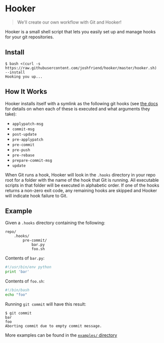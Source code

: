 # Hooker

> We'll create our own workflow with Git and Hooker!

Hooker is a small shell script that lets you easily set up and manage hooks for
your git repositories.

## Install

```
$ bash <(curl -s https://raw.githubusercontent.com/joshfriend/hooker/master/hooker.sh) --install
Hooking you up...
```

## How It Works

Hooker installs itself with a symlink as the following git hooks (see
[the docs][githooks-docs] for details on when each of these is executed and
what arguments they take):

* `applypatch-msg`
* `commit-msg`
* `post-update`
* `pre-applypatch`
* `pre-commit`
* `pre-push`
* `pre-rebase`
* `prepare-commit-msg`
* `update`

When Git runs a hook, Hooker will look in the `.hooks` directory in your repo
root for a folder with the name of the hook that Git is running. All executable
scripts in that folder will be executed in alphabetic order. If one of the
hooks returns a non-zero exit code, any remaining hooks are skipped and Hooker
will indicate hook failure to Git.

## Example

Given a `.hooks` directory containing the following:

```
repo/
    .hooks/
        pre-commit/
            bar.py
            foo.sh
```

Contents of `bar.py`:

```python
#!/usr/bin/env python
print 'bar'
```

Contents of `foo.sh`:

```bash
#!/bin/bash
echo "foo"
```

Running `git commit` will have this result:

```
$ git commit
bar
foo
Aborting commit due to empty commit message.
```

More examples can be found in the [`examples/` directory][examples-dir]

[githooks-docs]: http://git-scm.com/docs/githooks
[examples-dir]: https://github.com/joshfriend/hooker/tree/master/examples
